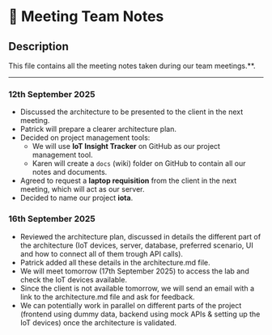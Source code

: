 # 📒 Meeting Team Notes

## Description

This file contains all the meeting notes taken during our team meetings.\*\*.

---

### 12th September 2025

-   Discussed the architecture to be presented to the client in the next meeting.
-   Patrick will prepare a clearer architecture plan.
-   Decided on project management tools:
    -   We will use **IoT Insight Tracker** on GitHub as our project management tool.
    -   Karen will create a `docs` (wiki) folder on GitHub to contain all our notes and documents.
-   Agreed to request a **laptop requisition** from the client in the next meeting, which will act as our server.
-   Decided to name our project **iota**.

### 16th September 2025

-   Reviewed the architecture plan, discussed in details the different part of the architecture (IoT devices, server, database, preferred scenario, UI and how to connect all of them trough API calls).
-   Patrick added all these details in the architecture.md file.
-   We will meet tomorrow (17th September 2025) to access the lab and check the IoT devices available.
-   Since the client is not available tomorrow, we will send an email with a link to the architecture.md file and ask for feedback.
-   We can potentially work in parallel on different parts of the project (frontend using dummy data, backend using mock APIs & setting up the IoT devices) once the architecture is validated.
